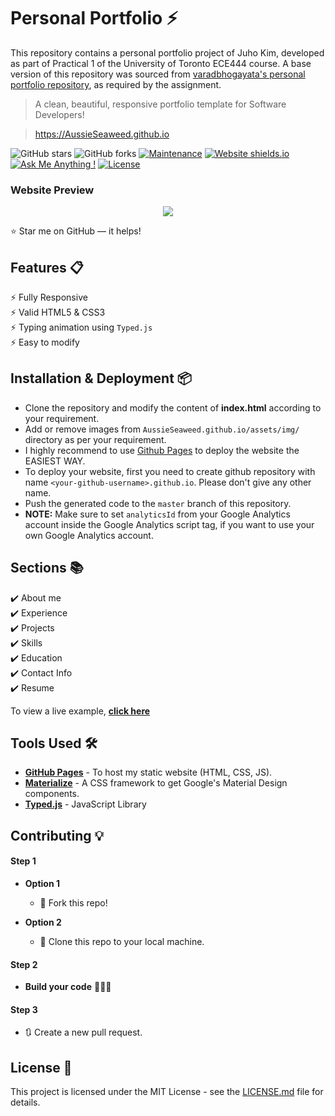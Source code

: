 # Personal Portfolio ⚡️ 

This repository contains a personal portfolio project of Juho Kim, developed as part of Practical 1 of the University of Toronto ECE444 course. A base version of this repository was sourced from [varadbhogayata's personal portfolio repository](https://github.com/varadbhogayata/varadbhogayata.github.io), as required by the assignment.

> A clean, beautiful, responsive portfolio template for Software Developers!

> https://AussieSeaweed.github.io

![GitHub stars](https://img.shields.io/github/stars/AussieSeaweed/AussieSeaweed.github.io) 
![GitHub forks](https://img.shields.io/github/forks/AussieSeaweed/AussieSeaweed.github.io)
[![Maintenance](https://img.shields.io/badge/maintained-yes-green.svg)](https://github.com/AussieSeaweed/AussieSeaweed.github.io/commits/master)
[![Website shields.io](https://img.shields.io/badge/website-up-yellow)](http://AussieSeaweed.github.io/)
[![Ask Me Anything !](https://img.shields.io/badge/ask%20me-linkedin-1abc9c.svg)](https://www.linkedin.com/in/AussieSeaweed/)
[![License](http://img.shields.io/:license-mit-blue.svg?style=flat-square)](http://badges.mit-license.org)

### Website Preview
<p align="center"> 
  <kbd>
    <a href="https://AussieSeaweed.github.io" target="_blank"><img src="examples/preview.gif">
  </a>
  </kbd>
</p>

:star: Star me on GitHub — it helps!

## Features 📋
⚡️ Fully Responsive\
⚡️ Valid HTML5 & CSS3\
⚡️ Typing animation using `Typed.js`\
⚡️ Easy to modify

## Installation & Deployment 📦
- Clone the repository and modify the content of <b>index.html</b> according to your requirement.
- Add or remove images from `AussieSeaweed.github.io/assets/img/` directory as per your requirement.
- I highly recommend to use [Github Pages](https://create-react-app.dev/docs/deployment/#github-pages) to deploy the website the EASIEST WAY.
- To deploy your website, first you need to create github repository with name `<your-github-username>.github.io`. Please don't give any other name.
- Push the generated code to the `master` branch of this repository.
- <b>NOTE:</b> Make sure to set `analyticsId` from your Google Analytics account inside the Google Analytics script tag, if you want to use your own Google Analytics account.

## Sections 📚
✔️ About me\
✔️ Experience\
✔️ Projects \
✔️ Skills \
✔️ Education\
✔️ Contact Info\
✔️ Resume

To view a live example, **[click here](https://AussieSeaweed.github.io/)**

## Tools Used 🛠️
* [<b>GitHub Pages</b>](https://create-react-app.dev/docs/deployment/#github-pages) - To host my static website (HTML, CSS, JS).
* [<b>Materialize</b>](https://materializecss.com/) - A CSS framework to get Google's Material Design components.
* [<b>Typed.js</b>](https://mattboldt.com/demos/typed-js/) - JavaScript Library

## Contributing 💡
#### Step 1

- **Option 1**
    - 🍴 Fork this repo!

- **Option 2**
    - 👯 Clone this repo to your local machine.


#### Step 2

- **Build your code** 🔨🔨🔨

#### Step 3

- 🔃 Create a new pull request.

## License 📄
This project is licensed under the MIT License - see the [LICENSE.md](./LICENSE) file for details.
